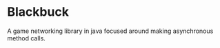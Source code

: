 Blackbuck
=========

A game networking library in java focused around making asynchronous method calls.
